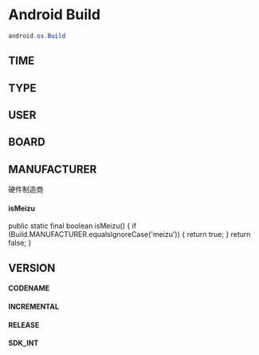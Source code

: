 # Android Build 

```java
android.os.Build
```

## TIME

## TYPE

## USER

## BOARD

## MANUFACTURER

硬件制造商

#### isMeizu

public static final boolean isMeizu() {
	if (Build.MANUFACTURER.equalsIgnoreCase('meizu')) {
		return true;
	}
	return false;
}



## VERSION


#### CODENAME
#### INCREMENTAL
#### RELEASE
#### SDK_INT